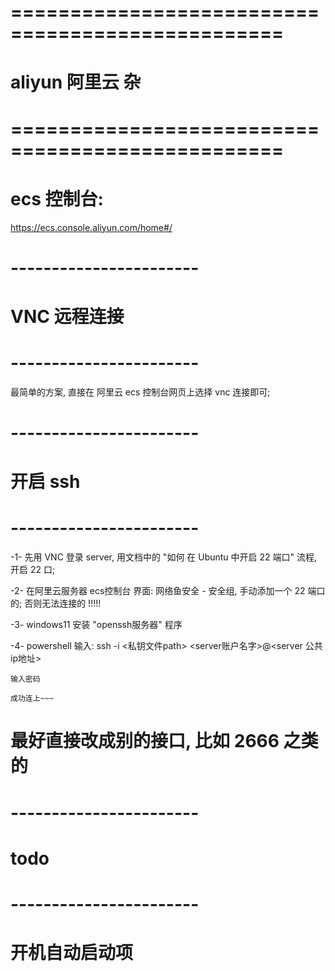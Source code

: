 # ================================================= #
#              aliyun  阿里云  杂 
# ================================================= #


# ecs 控制台:
https://ecs.console.aliyun.com/home#/





# ----------------------- #
#      VNC 远程连接
# ----------------------- #
最简单的方案, 直接在 阿里云 ecs 控制台网页上选择 vnc 连接即可;



# ----------------------- #
#      开启 ssh
# ----------------------- #

-1- 先用 VNC 登录 server, 用文档中的 "如何 在 Ubuntu 中开启 22 端口" 流程, 开启 22 口;

-2- 在阿里云服务器 ecs控制台 界面: 网络鱼安全 - 安全组, 手动添加一个 22 端口的;
    否则无法连接的
    !!!!!

-3- windows11 安装 "openssh服务器" 程序

-4- powershell 输入:
    ssh -i <私钥文件path> <server账户名字>@<server 公共ip地址>

    输入密码

    成功连上~~~

# 最好直接改成别的接口, 比如 2666 之类的



 
# ----------------------- #
#     todo
# ----------------------- #


# 开机自动启动项


































